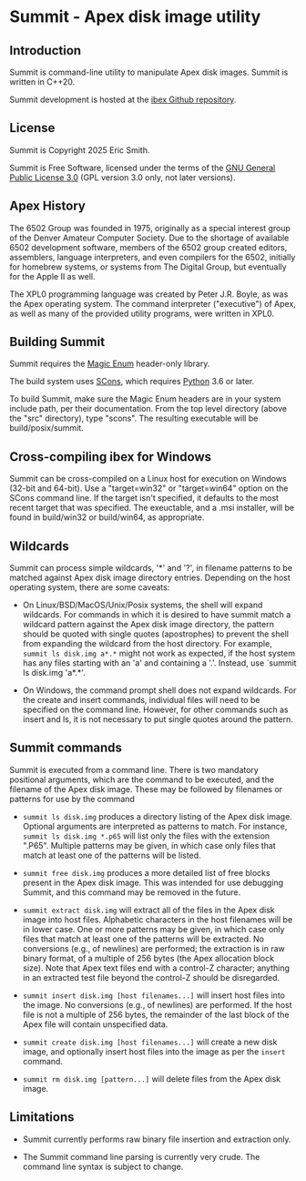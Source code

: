 # Summit - Apex disk image utility

## Introduction

Summit is command-line utility to manipulate Apex disk images.
Summit is written in C++20.

Summit development is hosted at the
[ibex Github repository](https://github.com/brouhaha/summit/).

## License

Summit is Copyright 2025 Eric Smith.

Summit is Free Software, licensed under the terms of the
[GNU General Public License 3.0](https://www.gnu.org/licenses/gpl-3.0.en.html)
(GPL version 3.0 only, not later versions).

## Apex History

The 6502 Group was founded in 1975, originally as a special interest group
of the Denver Amateur Computer Society. Due to the shortage of available
6502 development software, members of the 6502 group created editors,
assemblers, language interpreters, and even compilers for the 6502,
initially for homebrew systems, or systems from The Digital Group, but
eventually for the Apple II as well.

The XPL0 programming language was created by Peter J.R. Boyle, as was the
Apex operating system. The command interpreter ("executive") of Apex, as
well as many of the provided utility programs, were written in XPL0.

## Building Summit

Summit requires the
[Magic Enum](https://github.com/Neargye/magic_enum)
header-only library.

The build system uses
[SCons](https://scons.org),
which requires
[Python](https://www.python.org/)
3.6 or later.

To build Summit, make sure the Magic Enum headers are in
your system include path, per their documentation. From the top level
directory (above the "src" directory), type "scons". The resulting
executable will be build/posix/summit.

## Cross-compiling ibex for Windows

Summit can be cross-compiled on a Linux host for execution on Windows (32-bit and 64-bit).
Use a "target=win32" or "target=win64" option on the SCons command line. If the
target isn't specified, it defaults to the most recent target that was specified.
The exeuctable, and a .msi installer, will be found in build/win32 or build/win64,
as appropriate.

## Wildcards

Summit can process simple wildcards, '*' and '?', in filename patterns to
be matched against Apex disk image directory entries. Depending on the host
operating system, there are some caveats:

* On Linux/BSD/MacOS/Unix/Posix systems, the shell will expand wildcards.
  For commands in which it is desired to have summit match a wildcard pattern
  against the Apex disk image directory, the pattern should be quoted with
  single quotes (apostrophes) to prevent the shell from expanding the wildcard
  from the host directory. For example,
  `summit ls disk.img a*.*` might not work as expected, if the host system
  has any files starting with an 'a' and containing a '.'. Instead, use
  `summit ls disk.img 'a*.*'\.

* On Windows, the command prompt shell does not expand wildcards. For the
  create and insert commands, individual files will need to be specified
  on the command line. However, for other commands such as insert and ls,
  it is not necessary to put single quotes around the pattern.

## Summit commands

Summit is executed from a command line. There is two mandatory
positional arguments, which are the command to be executed, and the filename
of the Apex disk image. These may be followed by filenames or patterns for
use by the command

* `summit ls disk.img` produces a directory listing of the Apex disk image. Optional
  arguments are interpreted as patterns to match. For instance,
  `summit ls disk.img *.p65` will list only the files with the extension ".P65".
  Multiple patterns may be given, in which case only files that match at least one
  of the patterns will be listed.

* `summit free disk.img` produces a more detailed list of free blocks present
  in the Apex disk image. This was intended for use debugging Summit, and this
  command may be removed in the future.

* `summit extract disk.img` will extract all of the files in the Apex disk image
  into host files. Alphabetic characters in the host filenames will be in lower
  case. One or more patterns may be given, in which case only files that match
  at least one of the patterns will be extracted. No conversions (e.g., of newlines)
  are performed; the extraction is in raw binary format, of a multiple of 256 bytes
  (the Apex allocation block size). Note that Apex text files end with a control-Z
  character; anything in an extracted test file beyond the control-Z should be
  disregarded.

* `summit insert disk.img [host filenames...]` will insert host files into the
  image. No conversions (e.g., of newlines) are performed. If the host file is
  not a multiple of 256 bytes, the remainder of the last block of the Apex file
  will contain unspecified data.

* `summit create disk.img [host filenames...]` will create a new disk image, and
  optionally insert host files into the image as per the `insert` command.

* `summit rm disk.img [pattern...]` will delete files from the Apex disk
  image.

## Limitations

* Summit currently performs raw binary file insertion and extraction only.

* The Summit command line parsing is currently very crude. The command line
  syntax is subject to change.

